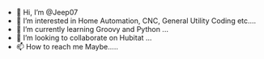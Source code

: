 - 👋 Hi, I’m @Jeep07
- 👀 I’m interested in Home Automation, CNC, General Utility Coding etc....
- 🌱 I’m currently learning Groovy and Python ...
- 💞️ I’m looking to collaborate on Hubitat ...
- 📫 How to reach me Maybe.....

<!---
Jeep07/Jeep07 is a ✨ special ✨ repository because its `README.md` (this file) appears on your GitHub profile.
You can click the Preview link to take a look at your changes.
--->
